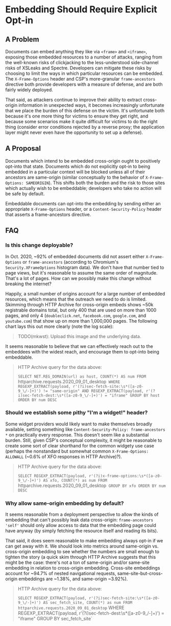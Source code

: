 # Embedding Should Require Explicit Opt-in

## A Problem

Documents can embed anything they like via `<frame>` and `<iframe>`, exposing those embedded resources to a number of attacks, ranging from the well-known risks of clickjacking to the less-understood side-channel risks of XSLeaks and Spectre. Developers can mitigate these risks by choosing to limit the ways in which particular resources can be embedded. The `X-Frame-Options` header and CSP's more-granular `frame-ancestors` directive both provide developers with a measure of defense, and are both fairly widely deployed.

That said, as attackers continue to improve their ability to extract cross-origin information in unexpected ways, it becomes increasingly unfortunate that we place the burden of this defense on the victim. It's unfortunate both because it's one more thing for victims to ensure they get right, and because some scenarios make it quite difficult for victims to do the right thing (consider error conditions rejected by a reverse proxy; the application layer might never even have the opportunity to set up a defense).


## A Proposal

Documents which intend to be embedded cross-origin ought to positively opt-into that state. Documents which do not explicitly opt-in to being embedded in a particular context will be blocked unless all of their ancestors are same-origin (similar conceptually to the behavior of `X-Frame-Options: SAMEORIGIN`). This shifts both the burden and the risk to those sites which actually wish to be embeddable; developers who take no action will be safe by default.

Embeddable documents can opt-into the embedding by sending either an appropriate `X-Frame-Options` header, or a `Content-Security-Policy` header that asserts a frame-ancestors directive.


## FAQ

### Is this change deployable?

In Oct. 2020, ~92% of embedded documents did not assert either `X-Frame-Options` or `frame-ancestors` (according to Chromium's `Security.XFrameOptions` histogram data). We don't have that number tied to page views, but it's reasonable to assume the same order of magnitude. That's a lot of pages. How can we possibly make this change without breaking the internet?

Happily, a small number of origins account for a large number of embedded resources, which means that the outreach we need to do is limited. Skimming through HTTP Archive for cross-origin embeds shows ~50k registrable domains total, but only 400 that are used on more than 1000 pages, and only 4 (`doubleclick.net`, `facebook.com`, `google.com`, and `youtube.com`) that show up on more than 1,000,000 pages. The following chart lays this out more clearly (note the log scale):

> TODO(mkwst): Upload this image and the underlying data.

It seems reasonable to believe that we can effectively reach out to the embeddees with the widest reach, and encourage them to opt-into being embeddable.

> HTTP Archive query for the data above:
> 
> `SELECT NET.REG_DOMAIN(url) as host, COUNT(*) AS num FROM `httparchive.requests.2020_09_01_desktop` WHERE REGEXP_EXTRACT(payload, r'(?i)sec-fetch-site:\s*([a-z0-9_\/-]+)') != "same-origin" AND REGEXP_EXTRACT(payload, r'(?i)sec-fetch-dest:\s*([a-z0-9_\/-]+)') = "iframe" GROUP BY host ORDER BY num DESC`

### Should we establish some pithy "I'm a widget!" header?

Some widget providers would likely want to make themselves broadly available, setting something like `Content-Security-Policy: frame-ancestors *` on practically every response. This doesn't seem like a substantial burden. Still, given CSP's conceptual complexity, it might be reasonable to create some sort of clear shorthand for the common widgety use case (perhaps the nonstandard but somewhat common `X-Frame-Options: ALLOWALL` (~0.6% of XFO responses in HTTP Archive)?).

> HTTP Archive query for the data above:
>
> `SELECT REGEXP_EXTRACT(payload, r'(?i)x-frame-options:\s*([a-z0-9_\/-]+)') AS xfo, COUNT(*) as num FROM `httparchive.requests.2020_09_01_desktop` GROUP BY xfo ORDER BY num DESC`

### Why allow same-origin embedding by default?

It seems reasonable from a deployment perspective to allow the kinds of embedding that can't possibly leak data cross-origin: `frame-ancestors 'self'` should only allow access to data that the embedding page could have anyway (by simply fetching the resource itself and reading its bits).

That said, it does seem reasonable to make embedding always opt-in if we can get away with it. We should look into metrics around same-origin vs. cross-origin embedding to see whether the numbers are small enough to tighten the story (a quick skim through HTTP Archive suggests that this might be the case: there's not a ton of same-origin and/or same-site embedding in relation to cross-origin embedding. Cross-site embeddings account for ~94.7% of nested navigational requests, same-site-but-cross-origin embeddings are ~1.38%, and same-origin ~3.92%).

> HTTP Archive query for the data above:
>
> `SELECT REGEXP_EXTRACT(payload, r'(?i)sec-fetch-site:\s*([a-z0-9_\/-]+)') AS sec_fetch_site, COUNT(*) as num FROM httparchive.requests.2020_09_01_desktop` WHERE REGEXP_EXTRACT(payload, r'(?i)sec-fetch-dest:\s*([a-z0-9_\/-]+)') = "iframe" GROUP BY sec_fetch_site`
